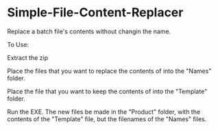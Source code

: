 # Simple-File-Content-Replacer
Replace a batch file's contents without changin the name.

To Use:

  Extract the zip

  Place the files that you want to replace the contents of into the "Names" folder.
  
  Place the file that you want to keep the contents of into the "Template" folder.
  
  Run the EXE. The new files be made in the "Product" folder, with the contents of the "Template" file, but the filenames of the "Names" files.
